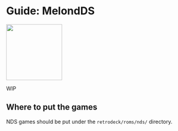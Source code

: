 # Guide: MelondDS

<img src="../../wiki_images/logos/melonds-logo.svg" width="150">

WIP

## Where to put the games
NDS games should be put under the `retrodeck/roms/nds/` directory.
